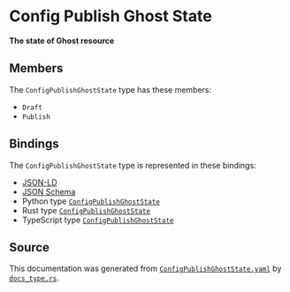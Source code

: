 # Config Publish Ghost State

**The state of Ghost resource**

## Members

The `ConfigPublishGhostState` type has these members:

- `Draft`
- `Publish`

## Bindings

The `ConfigPublishGhostState` type is represented in these bindings:

- [JSON-LD](https://stencila.org/ConfigPublishGhostState.jsonld)
- [JSON Schema](https://stencila.org/ConfigPublishGhostState.schema.json)
- Python type [`ConfigPublishGhostState`](https://github.com/stencila/stencila/blob/main/python/python/stencila/types/config_publish_ghost_state.py)
- Rust type [`ConfigPublishGhostState`](https://github.com/stencila/stencila/blob/main/rust/schema/src/types/config_publish_ghost_state.rs)
- TypeScript type [`ConfigPublishGhostState`](https://github.com/stencila/stencila/blob/main/ts/src/types/ConfigPublishGhostState.ts)

## Source

This documentation was generated from [`ConfigPublishGhostState.yaml`](https://github.com/stencila/stencila/blob/main/schema/ConfigPublishGhostState.yaml) by [`docs_type.rs`](https://github.com/stencila/stencila/blob/main/rust/schema-gen/src/docs_type.rs).
